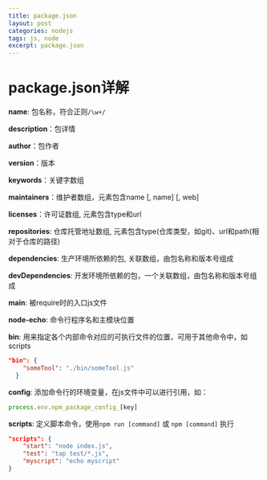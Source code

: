 ```yaml
---
title: package.json
layout: post
categories: nodejs
tags: js, node
excerpt: package.json
---
```


# package.json详解

**name**: 包名称，符合正则`/\w+/`

**description**：包详情

**author**：包作者

**version**：版本

**keywords**：关键字数组

**maintainers**：维护者数组，元素包含name [, name] [, web]

**licenses**：许可证数组, 元素包含type和url

**repositories**: 仓库托管地址数组, 元素包含type(仓库类型，如git)、url和path(相对于仓库的路径)

**dependencies**: 生产环境所依赖的包, 关联数组，由包名称和版本号组成

**devDependencies**: 开发环境所依赖的包，一个关联数组，由包名称和版本号组成

**main**: 被require时的入口js文件

**node-echo**: 命令行程序名和主模块位置

**bin**: 用来指定各个内部命令对应的可执行文件的位置，可用于其他命令中，如scripts

```json
"bin": {
    "someTool": "./bin/someTool.js"
  }
```

**config**: 添加命令行的环境变量，在js文件中可以进行引用，如：

```js
process.env.npm_package_config_[key]
```

**scripts**: 定义脚本命令，使用`npm run [command]` 或 `npm [command]`  执行

```json
"scripts": {
    "start": "node index.js",
    "test": "tap test/*.js",
    "myscript": "echo myscript"
}
```